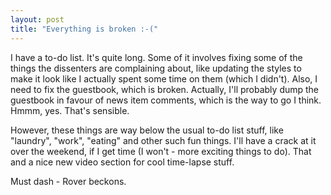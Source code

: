 ```yaml
---
layout: post
title: "Everything is broken :-("
---
```

I have a to-do list. It's quite long. Some of it involves fixing some of the
things the dissenters are complaining about, like updating the styles to make
it look like I actually spent some time on them (which I didn't). Also, I need
to fix the guestbook, which is broken. Actually, I'll probably dump the
guestbook in favour of news item comments, which is the way to go I think.
Hmmm, yes. That's sensible.

However, these things are way below the usual to-do list stuff, like
"laundry", "work", "eating" and other such fun things. I'll have a crack at it
over the weekend, if I get time (I won't - more exciting things to do). That
and a nice new video section for cool time-lapse stuff.

Must dash - Rover beckons.


